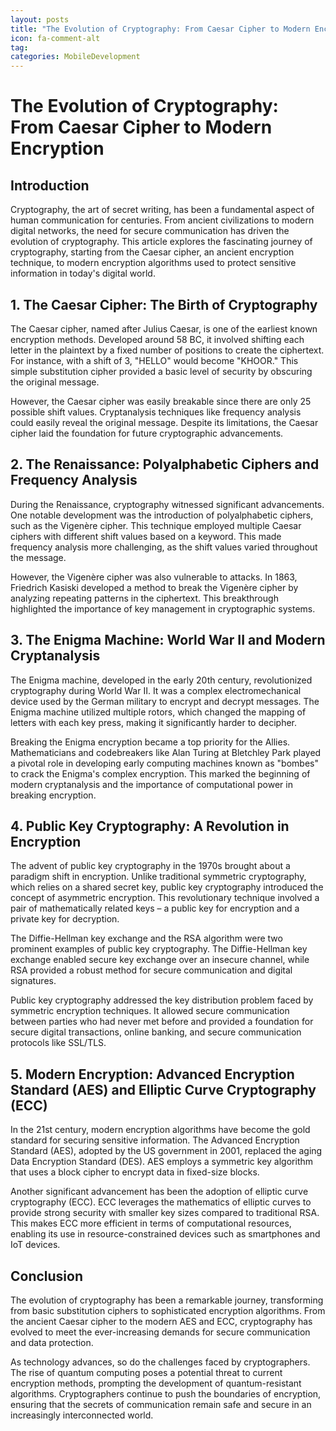 ```yaml
---
layout: posts
title: "The Evolution of Cryptography: From Caesar Cipher to Modern Encryption"
icon: fa-comment-alt
tag:      
categories: MobileDevelopment
---
```



# The Evolution of Cryptography: From Caesar Cipher to Modern Encryption

## Introduction

Cryptography, the art of secret writing, has been a fundamental aspect of human communication for centuries. From ancient civilizations to modern digital networks, the need for secure communication has driven the evolution of cryptography. This article explores the fascinating journey of cryptography, starting from the Caesar cipher, an ancient encryption technique, to modern encryption algorithms used to protect sensitive information in today's digital world.

## 1. The Caesar Cipher: The Birth of Cryptography

The Caesar cipher, named after Julius Caesar, is one of the earliest known encryption methods. Developed around 58 BC, it involved shifting each letter in the plaintext by a fixed number of positions to create the ciphertext. For instance, with a shift of 3, "HELLO" would become "KHOOR." This simple substitution cipher provided a basic level of security by obscuring the original message.

However, the Caesar cipher was easily breakable since there are only 25 possible shift values. Cryptanalysis techniques like frequency analysis could easily reveal the original message. Despite its limitations, the Caesar cipher laid the foundation for future cryptographic advancements.

## 2. The Renaissance: Polyalphabetic Ciphers and Frequency Analysis

During the Renaissance, cryptography witnessed significant advancements. One notable development was the introduction of polyalphabetic ciphers, such as the Vigenère cipher. This technique employed multiple Caesar ciphers with different shift values based on a keyword. This made frequency analysis more challenging, as the shift values varied throughout the message.

However, the Vigenère cipher was also vulnerable to attacks. In 1863, Friedrich Kasiski developed a method to break the Vigenère cipher by analyzing repeating patterns in the ciphertext. This breakthrough highlighted the importance of key management in cryptographic systems.

## 3. The Enigma Machine: World War II and Modern Cryptanalysis

The Enigma machine, developed in the early 20th century, revolutionized cryptography during World War II. It was a complex electromechanical device used by the German military to encrypt and decrypt messages. The Enigma machine utilized multiple rotors, which changed the mapping of letters with each key press, making it significantly harder to decipher.

Breaking the Enigma encryption became a top priority for the Allies. Mathematicians and codebreakers like Alan Turing at Bletchley Park played a pivotal role in developing early computing machines known as "bombes" to crack the Enigma's complex encryption. This marked the beginning of modern cryptanalysis and the importance of computational power in breaking encryption.

## 4. Public Key Cryptography: A Revolution in Encryption

The advent of public key cryptography in the 1970s brought about a paradigm shift in encryption. Unlike traditional symmetric cryptography, which relies on a shared secret key, public key cryptography introduced the concept of asymmetric encryption. This revolutionary technique involved a pair of mathematically related keys – a public key for encryption and a private key for decryption.

The Diffie-Hellman key exchange and the RSA algorithm were two prominent examples of public key cryptography. The Diffie-Hellman key exchange enabled secure key exchange over an insecure channel, while RSA provided a robust method for secure communication and digital signatures.

Public key cryptography addressed the key distribution problem faced by symmetric encryption techniques. It allowed secure communication between parties who had never met before and provided a foundation for secure digital transactions, online banking, and secure communication protocols like SSL/TLS.

## 5. Modern Encryption: Advanced Encryption Standard (AES) and Elliptic Curve Cryptography (ECC)

In the 21st century, modern encryption algorithms have become the gold standard for securing sensitive information. The Advanced Encryption Standard (AES), adopted by the US government in 2001, replaced the aging Data Encryption Standard (DES). AES employs a symmetric key algorithm that uses a block cipher to encrypt data in fixed-size blocks.

Another significant advancement has been the adoption of elliptic curve cryptography (ECC). ECC leverages the mathematics of elliptic curves to provide strong security with smaller key sizes compared to traditional RSA. This makes ECC more efficient in terms of computational resources, enabling its use in resource-constrained devices such as smartphones and IoT devices.

## Conclusion

The evolution of cryptography has been a remarkable journey, transforming from basic substitution ciphers to sophisticated encryption algorithms. From the ancient Caesar cipher to the modern AES and ECC, cryptography has evolved to meet the ever-increasing demands for secure communication and data protection.

As technology advances, so do the challenges faced by cryptographers. The rise of quantum computing poses a potential threat to current encryption methods, prompting the development of quantum-resistant algorithms. Cryptographers continue to push the boundaries of encryption, ensuring that the secrets of communication remain safe and secure in an increasingly interconnected world.